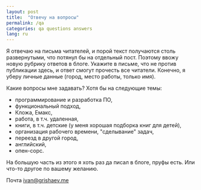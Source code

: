 ```yaml
---
layout: post
title:  "Отвечу на вопросы"
permalink: /qa
categories: qa questions answers
lang: ru
---
```


Я отвечаю на письма читателей, и порой текст получаются столь развернутыми, что
потянул бы на отдельный пост. Поэтому ввожу новую рубрику ответов в
блоге. Укажите в письме, что не против публикации здесь, и ответ смогут прочесть
все читатели. Конечно, я уберу личные данные (город, место работы, только имя).

Какие вопросы мне задавать? Хотя бы на следующие темы:

- программирование и разработка ПО,
- функциональный подход,
- Кложа, Емакс,
- работа, в т.ч. удаленная,
- книги, в т.ч. детские (у меня хорошая подборка книг для детей),
- организация рабочего времени, "сделывание" задач,
- переезд в другой город,
- английский,
- опен-сорс.

На большую часть из этого я хоть раз да писал в блоге, пруфы есть. Или что-то
другое по вашему желанию.

Почта ivan@grishaev.me
